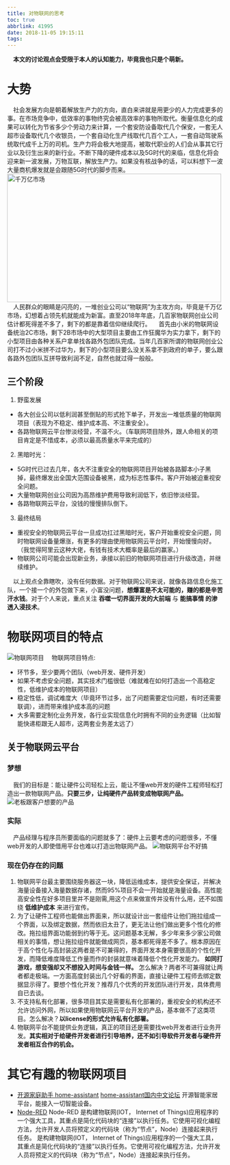 ```yaml
---
title: 对物联网的思考
toc: true
abbrlink: 41995
date: 2018-11-05 19:15:11
tags:
---
```


&emsp;__本文的讨论观点会受限于本人的认知能力，毕竟我也只是个萌新。__

# 大势
&emsp;社会发展方向是朝着解放生产力的方向，直白来讲就是用更少的人力完成更多的事。在市场竞争中，低效率的事物终究会被高效率的事物所取代。衡量信息化的成果可以转化为节省多少个劳动力来计算，一个套安防设备取代几个保安，一套无人超市设备取代几个收银员，一个套自动化生产线取代几百个工人，一套自动驾驶系统取代成千上万的司机。生产力将会极大地提高，被取代职业的人们会从事其它行业以及衍生出来的新行业。不断下降的硬件成本以及5G时代的来临，信息化将会迎来新一波发展，万物互联，解放生产力。如果没有核战争的话，可以料想下一波大量商机爆发就是会跟随5G时代的脚步而来。
<img alt="千万亿市场" data-src="http://ww1.sinaimg.cn/large/005BIQVbgy1fwzrid9etlj308b04pdfv.jpg" style="width:500px;height:300px;">
&emsp;人民群众的眼睛是闪亮的，一堆创业公司以“物联网”为主攻方向，毕竟是千万亿市场，幻想着占领先机就能成为新富。直至2018年年底，几百家物联网创业公司估计都死得差不多了，剩下的都是靠着信仰继续爬行。
&emsp;首先由小米的物联网设备统治2C市场，剩下2B市场中的大型项目主要由工作狂魔华为实力拿下，剩下的小型项目由各种关系户拿单找各路外包团队完成。当年几百家所谓的物联网创业公司打不过小米拼不过华为，剩下的小型项目要么没关系拿不到政府的单子，要么跟各路外包团队互拼导致利润不足，自然也就过得一般般。

## 三个阶段
1. 野蛮发展
- 各大创业公司以低利润甚至倒贴的形式抢下单子，开发出一堆低质量的物联网项目（表现为不稳定、维护成本高、不注重安全）。
- 各路物联网云平台惨淡经营，不温不火。（车联网项目除外，跟人命相关的项目肯定是不惜成本，必须以最高质量水平来完成的）

2. 黑暗时光：
- 5G时代已过去几年，各大不注重安全的物联网项目开始被各路脚本小子黑掉，最终爆发出全国大范围设备被黑，成为标志性事件。客户开始被迫重视安全问题。
- 大量物联网创业公司因为高昂维护费用导致利润低下，依旧惨淡经营。
- 各路物联网云平台，没钱的慢慢排队倒下。

3. 最终结局
- 重视安全的物联网云平台一旦成功扛过黑暗时光，客户开始重视安全问题，同时物联网设备量爆涨，有更多的理由使用物联网云平台时，开始慢慢向好。（我觉得阿里云这种大佬，有钱有技术大概率是最后的赢家。）
- 物联网公司可能会出现新业务，承接以前旧的物联网项目进行升级改造，并继续维护。

&emsp;以上观点全靠瞎吹，没有任何数据。对于物联网公司来说，就像各路信息化施工队，一个接一个的外包做下来，小富没问题，__想爆富是不太可能的，赚的都是辛苦汗水钱__。对于个人来说，重点关注 __吞噬一切界面开发的大前端__ 与 __能搞事情 的渗透入浸技术__。

# 物联网项目的特点
![物联网项目](http://ww1.sinaimg.cn/large/e7533e94gy1fum0jfrmfaj21ha0b142h.jpg)
&emsp;物联网项目特点:
- 环节多，至少要两个团队（web开发、硬件开发）
- 如果不考虑安全问题，其实技术门槛很低（难就难在如何打造出一个高稳定性，低维护成本的物联网项目）
- 稳定性低，调试难度大（毕竟环节过多，出了问题需要定位问题，有时还需要联调），进而带来维护成本高的问题
- 大多需要定制化业务开发，各行业实现信息化时拥有不同的业务逻辑（比如智能快递柜跟无人超市，这两套业务差太远了）


## 关于物联网云平台
### 梦想
&emsp;我们的目标是：能让硬件公司轻松上云，能让不懂web开发的硬件工程师轻松打造出一款物联网产品。__只要三步，让纯硬件产品转变成物联网产品。__
![老板跟客户想要的产品](http://ww1.sinaimg.cn/large/005BIQVbgy1fwyn0o75x6j30nm0h23zw.jpg)
### 实际
&emsp;产品经理与程序员所要面临的问题就多了：硬件上云要考虑的问题很多，不懂web开发的人即使借用平台也难以打造出物联网产品。
![物联网平台不好搞](http://ww1.sinaimg.cn/large/005BIQVbgy1fxa55c25z9j30he0c40u5.jpg)

### 现在仍存在的问题
1. 物联网平台最主要围绕服务器这一块，降低运维成本，提供安全保证，并解决海量设备接入海量数据存诸，然而95%项目不会一开始就是海量设备。高性能高安全性在好多项目里并不是刚需,用这个点来做宣传并没有什么用，还不如围绕 __低维护成本__ 来进行宣传。
2. 为了让硬件工程师也能做出界面来，所以就设计出一套组件让他们拖拉组成一个界面，以及绑定数据，然而依旧太丑了，更无法让他们做出更多个性化的修改。拖拉组界面功能弱到约等于无。这问题基本无解，多少年来多少家公司做相关的事情，想让拖拉组件就能做成网页，基本都死得差不多了。根本原因在于高个性化与高封装这两者是不可兼得的，界面开发本身需要很高的个性化开发，而降低难度降低工作量而作的封装就意味着降低个性化开发能力。 __如同打游戏，想变强却又不想投入时间与金钱一样。__ 怎么解决？两者不可兼得就让两者都走极端。一方面高度封装出几个好看的界面，直接让硬件工程师去绑定数据显示得了。要想个性化开发？推荐几个优秀的开发团队进行开发，具体费用自已去谈。
3. 不支持私有化部署，很多项目其实是需要私有化部署的，重视安全的机构还不允许访问外网，所以如果使用物联网云平台开发的产品，基本做不了这类项目。怎么解决？__以license的形式允许私有化部署。__ 
4. 物联网平台不能提供业务逻辑，真正的项目还是需要找web开发者进行业务开发。__其实相对于给硬件开发者进行引导培养，还不如引导软件开发者与硬件开发者相互合作的机会。__





# 其它有趣的物联网项目
- [开源家庭助手 home-assistant](https://www.home-assistant.io/) [home-assistant国内中文论坛](https://bbs.hassbian.com)
开源智能家居平台，能接入一切智能设备。
- [Node-RED](https://nodered.org/)
Node-RED 是构建物联网(IOT， Internet of Things)应用程序的一个强大工具，其重点是简化代码块的“连接”以执行任务。它使用可视化编程方法，允许开发人员将预定义的代码块（称为“节点”，Node）连接起来执行任务。 是构建物联网(IOT， Internet of Things)应用程序的一个强大工具，其重点是简化代码块的“连接”以执行任务。它使用可视化编程方法，允许开发人员将预定义的代码块（称为“节点”，Node）连接起来执行任务。
